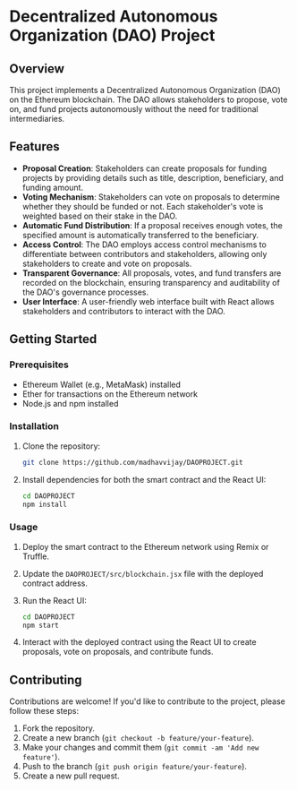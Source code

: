 # Decentralized Autonomous Organization (DAO) Project

## Overview

This project implements a Decentralized Autonomous Organization (DAO) on the Ethereum blockchain. The DAO allows stakeholders to propose, vote on, and fund projects autonomously without the need for traditional intermediaries.

## Features

- **Proposal Creation**: Stakeholders can create proposals for funding projects by providing details such as title, description, beneficiary, and funding amount.
- **Voting Mechanism**: Stakeholders can vote on proposals to determine whether they should be funded or not. Each stakeholder's vote is weighted based on their stake in the DAO.
- **Automatic Fund Distribution**: If a proposal receives enough votes, the specified amount is automatically transferred to the beneficiary.
- **Access Control**: The DAO employs access control mechanisms to differentiate between contributors and stakeholders, allowing only stakeholders to create and vote on proposals.
- **Transparent Governance**: All proposals, votes, and fund transfers are recorded on the blockchain, ensuring transparency and auditability of the DAO's governance processes.
- **User Interface**: A user-friendly web interface built with React allows stakeholders and contributors to interact with the DAO.

## Getting Started

### Prerequisites

- Ethereum Wallet (e.g., MetaMask) installed
- Ether for transactions on the Ethereum network
- Node.js and npm installed

### Installation

1. Clone the repository:

   ```bash
   git clone https://github.com/madhavvijay/DAOPROJECT.git
   ```

2. Install dependencies for both the smart contract and the React UI:

   ```bash
   cd DAOPROJECT
   npm install
   ```

### Usage

1. Deploy the smart contract to the Ethereum network using Remix or Truffle.
2. Update the `DAOPROJECT/src/blockchain.jsx` file with the deployed contract address.
3. Run the React UI:

   ```bash
   cd DAOPROJECT
   npm start
   ```

4. Interact with the deployed contract using the React UI to create proposals, vote on proposals, and contribute funds.

## Contributing

Contributions are welcome! If you'd like to contribute to the project, please follow these steps:

1. Fork the repository.
2. Create a new branch (`git checkout -b feature/your-feature`).
3. Make your changes and commit them (`git commit -am 'Add new feature'`).
4. Push to the branch (`git push origin feature/your-feature`).
5. Create a new pull request.
